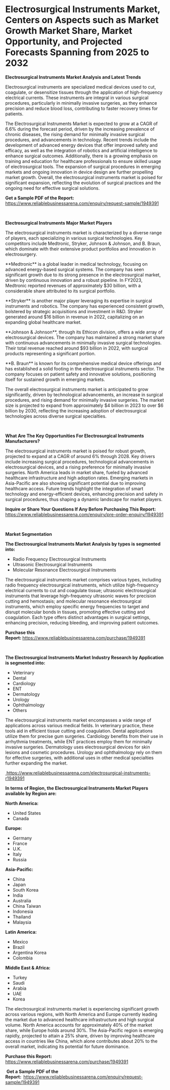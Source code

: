 <p><h1>Electrosurgical Instruments Market, Centers on Aspects such as Market Growth Market Share, Market Opportunity, and Projected Forecasts Spanning from 2025 to 2032</h1></p><p><strong>Electrosurgical Instruments Market Analysis and Latest Trends</strong></p>
<p><p>Electrosurgical instruments are specialized medical devices used to cut, coagulate, or desensitize tissues through the application of high-frequency electrical currents. These instruments are integral in various surgical procedures, particularly in minimally invasive surgeries, as they enhance precision and reduce blood loss, contributing to faster recovery times for patients.</p><p>The Electrosurgical Instruments Market is expected to grow at a CAGR of 6.6% during the forecast period, driven by the increasing prevalence of chronic diseases, the rising demand for minimally invasive surgical procedures, and advancements in technology. Recent trends include the development of advanced energy devices that offer improved safety and efficacy, as well as the integration of robotics and artificial intelligence to enhance surgical outcomes. Additionally, there is a growing emphasis on training and education for healthcare professionals to ensure skilled usage of electrosurgical tools. The expansion of surgical procedures in emerging markets and ongoing innovation in device design are further propelling market growth. Overall, the electrosurgical instruments market is poised for significant expansion, reflecting the evolution of surgical practices and the ongoing need for effective surgical solutions.</p></p>
<p><strong>Get a Sample PDF of the Report:&nbsp;</strong> <a href="https://www.reliablebusinessarena.com/enquiry/request-sample/1949391?utm_campaign=2133&utm_medium=2&utm_source=Github&utm_content=ia&utm_term=13042025&utm_id=electrosurgical-instruments">https://www.reliablebusinessarena.com/enquiry/request-sample/1949391</a></p>
<p>&nbsp;</p>
<p><strong>Electrosurgical Instruments Major Market Players</strong></p>
<p><p>The electrosurgical instruments market is characterized by a diverse range of players, each specializing in various surgical technologies. Key competitors include Medtronic, Stryker, Johnson & Johnson, and B. Braun, which dominate with their extensive product portfolios and innovation in electrosurgery.</p><p>**Medtronic** is a global leader in medical technology, focusing on advanced energy-based surgical systems. The company has seen significant growth due to its strong presence in the electrosurgical market, driven by continuous innovation and a robust pipeline. In FY2023, Medtronic reported revenues of approximately $30 billion, with a considerable share attributed to its surgical portfolio.</p><p>**Stryker** is another major player leveraging its expertise in surgical instruments and robotics. The company has experienced consistent growth, bolstered by strategic acquisitions and investment in R&D. Stryker generated around $16 billion in revenue in 2022, capitalizing on an expanding global healthcare market.</p><p>**Johnson & Johnson**, through its Ethicon division, offers a wide array of electrosurgical devices. The company has maintained a strong market share with continuous advancements in minimally invasive surgical technologies. Their total revenue reached around $93 billion in 2022, with surgical products representing a significant portion.</p><p>**B. Braun** is known for its comprehensive medical device offerings and has established a solid footing in the electrosurgical instruments sector. The company focuses on patient safety and innovative solutions, positioning itself for sustained growth in emerging markets.</p><p>The overall electrosurgical instruments market is anticipated to grow significantly, driven by technological advancements, an increase in surgical procedures, and rising demand for minimally invasive surgeries. The market size is projected to expand from approximately $4 billion in 2023 to over $6 billion by 2030, reflecting the increasing adoption of electrosurgical technologies across diverse surgical specialties.</p></p>
<p>&nbsp;</p>
<p><strong>What Are The Key Opportunities For Electrosurgical Instruments Manufacturers?</strong></p>
<p><p>The electrosurgical instruments market is poised for robust growth, projected to expand at a CAGR of around 6% through 2028. Key drivers include increasing surgical procedures, technological advancements in electrosurgical devices, and a rising preference for minimally invasive surgeries. North America leads in market share, fueled by advanced healthcare infrastructure and high adoption rates. Emerging markets in Asia-Pacific are also showing significant potential due to improving healthcare access. Future trends highlight the integration of smart technology and energy-efficient devices, enhancing precision and safety in surgical procedures, thus shaping a dynamic landscape for market players.</p></p>
<p><strong>Inquire or Share Your Questions If Any Before Purchasing This Report:</strong> <a href="https://www.reliablebusinessarena.com/enquiry/pre-order-enquiry/1949391?utm_campaign=2133&utm_medium=2&utm_source=Github&utm_content=ia&utm_term=13042025&utm_id=electrosurgical-instruments">https://www.reliablebusinessarena.com/enquiry/pre-order-enquiry/1949391</a></p>
<p>&nbsp;</p>
<p><strong>Market Segmentation</strong></p>
<p><strong>The Electrosurgical Instruments Market Analysis by types is segmented into:</strong></p>
<p><ul><li>Radio Frequency Electrosurgical Instruments</li><li>Ultrasonic Electrosurgical Instruments</li><li>Molecular Resonance Electrosurgical Instruments</li></ul></p>
<p><p>The electrosurgical instruments market comprises various types, including radio frequency electrosurgical instruments, which utilize high-frequency electrical currents to cut and coagulate tissue; ultrasonic electrosurgical instruments that leverage high-frequency ultrasonic waves for precision cutting and hemostasis; and molecular resonance electrosurgical instruments, which employ specific energy frequencies to target and disrupt molecular bonds in tissues, promoting effective cutting and coagulation. Each type offers distinct advantages in surgical settings, enhancing precision, reducing bleeding, and improving patient outcomes.</p></p>
<p><strong>Purchase this Report:&nbsp;</strong><a href="https://www.reliablebusinessarena.com/purchase/1949391?utm_campaign=2133&utm_medium=2&utm_source=Github&utm_content=ia&utm_term=13042025&utm_id=electrosurgical-instruments">https://www.reliablebusinessarena.com/purchase/1949391</a></p>
<p>&nbsp;</p>
<p><strong>The Electrosurgical Instruments Market Industry Research by Application is segmented into:</strong></p>
<p><ul><li>Veterinary</li><li>Dental</li><li>Cardiology</li><li>ENT</li><li>Dermatology</li><li>Urology</li><li>Ophthalmology</li><li>Others</li></ul></p>
<p><p>The electrosurgical instruments market encompasses a wide range of applications across various medical fields. In veterinary practice, these tools aid in efficient tissue cutting and coagulation. Dental applications utilize them for precise gum surgeries. Cardiology benefits from their use in arrhythmia treatments, while ENT practices employ them for minimally invasive surgeries. Dermatology uses electrosurgical devices for skin lesions and cosmetic procedures. Urology and ophthalmology rely on them for effective surgeries, with additional uses in other medical specialties further expanding the market.</p></p>
<p><a href="https://www.reliablebusinessarena.com/electrosurgical-instruments-r1949391?utm_campaign=2133&utm_medium=2&utm_source=Github&utm_content=ia&utm_term=13042025&utm_id=electrosurgical-instruments">&nbsp;https://www.reliablebusinessarena.com/electrosurgical-instruments-r1949391</a></p>
<p><strong>In terms of Region, the Electrosurgical Instruments Market Players available by Region are:</strong></p>
<p>
    <p> <strong> North America: </strong>
        <ul>
            <li>United States</li>
            <li>Canada</li>
        </ul>
        </p> 
    <p> <strong> Europe: </strong>
        <ul>
            <li>Germany</li>
            <li>France</li>
            <li>U.K.</li>
            <li>Italy</li>
            <li>Russia</li>
        </ul>
        </p> 
    <p> <strong> Asia-Pacific: </strong>
        <ul>
            <li>China</li>
            <li>Japan</li>
            <li>South Korea</li>
            <li>India</li>
            <li>Australia</li>
            <li>China Taiwan</li>
            <li>Indonesia</li>
            <li>Thailand</li>
            <li>Malaysia</li>
        </ul>
        </p> 
    <p> <strong> Latin America: </strong>
        <ul>
            <li>Mexico</li>
            <li>Brazil</li>
            <li>Argentina Korea</li>
            <li>Colombia</li>
        </ul>
        </p> 
    <p> <strong> Middle East & Africa: </strong>
        <ul>
            <li>Turkey</li>
            <li>Saudi</li>
            <li>Arabia</li>
            <li>UAE</li>
            <li>Korea</li>
        </ul>
    </p>
    </p>
<p><p>The electrosurgical instruments market is experiencing significant growth across various regions, with North America and Europe currently leading the market due to advanced healthcare infrastructure and high surgical volume. North America accounts for approximately 40% of the market share, while Europe holds around 30%. The Asia-Pacific region is emerging rapidly, projected to attain a 25% share, driven by improving healthcare access in countries like China, which alone contributes about 20% to the overall market, indicating its potential for future dominance.</p></p>
<p><strong>Purchase this Report: </strong><a href="https://www.reliablebusinessarena.com/purchase/1949391?utm_campaign=2133&utm_medium=2&utm_source=Github&utm_content=ia&utm_term=13042025&utm_id=electrosurgical-instruments">https://www.reliablebusinessarena.com/purchase/1949391</a></p>
<p>&nbsp;<strong>Get a Sample PDF of the Report:&nbsp;&nbsp;</strong><a href="https://www.reliablebusinessarena.com/enquiry/request-sample/1949391?utm_campaign=2133&utm_medium=2&utm_source=Github&utm_content=ia&utm_term=13042025&utm_id=electrosurgical-instruments">https://www.reliablebusinessarena.com/enquiry/request-sample/1949391</a></p>
<p><strong></strong></p>
<p><p></p><p></p><p></p></p>